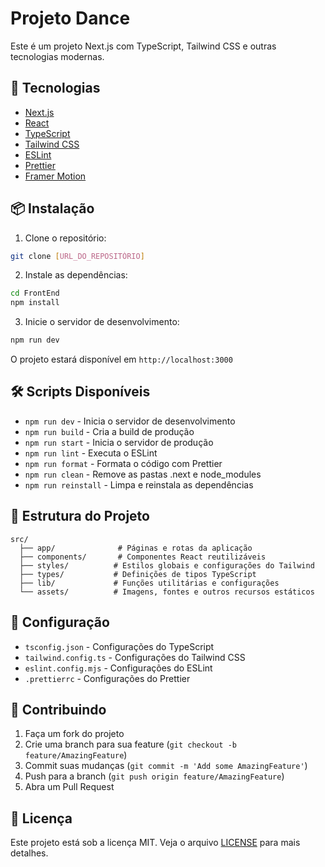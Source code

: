 # Projeto Dance

Este é um projeto Next.js com TypeScript, Tailwind CSS e outras tecnologias modernas.

## 🚀 Tecnologias

- [Next.js](https://nextjs.org/)
- [React](https://reactjs.org/)
- [TypeScript](https://www.typescriptlang.org/)
- [Tailwind CSS](https://tailwindcss.com/)
- [ESLint](https://eslint.org/)
- [Prettier](https://prettier.io/)
- [Framer Motion](https://www.framer.com/motion/)

## 📦 Instalação

1. Clone o repositório:
```bash
git clone [URL_DO_REPOSITÓRIO]
```

2. Instale as dependências:
```bash
cd FrontEnd
npm install
```

3. Inicie o servidor de desenvolvimento:
```bash
npm run dev
```

O projeto estará disponível em `http://localhost:3000`

## 🛠️ Scripts Disponíveis

- `npm run dev` - Inicia o servidor de desenvolvimento
- `npm run build` - Cria a build de produção
- `npm run start` - Inicia o servidor de produção
- `npm run lint` - Executa o ESLint
- `npm run format` - Formata o código com Prettier
- `npm run clean` - Remove as pastas .next e node_modules
- `npm run reinstall` - Limpa e reinstala as dependências

## 📁 Estrutura do Projeto

```
src/
  ├── app/              # Páginas e rotas da aplicação
  ├── components/       # Componentes React reutilizáveis
  ├── styles/          # Estilos globais e configurações do Tailwind
  ├── types/           # Definições de tipos TypeScript
  ├── lib/             # Funções utilitárias e configurações
  └── assets/          # Imagens, fontes e outros recursos estáticos
```

## 🔧 Configuração

- `tsconfig.json` - Configurações do TypeScript
- `tailwind.config.ts` - Configurações do Tailwind CSS
- `eslint.config.mjs` - Configurações do ESLint
- `.prettierrc` - Configurações do Prettier

## 🤝 Contribuindo

1. Faça um fork do projeto
2. Crie uma branch para sua feature (`git checkout -b feature/AmazingFeature`)
3. Commit suas mudanças (`git commit -m 'Add some AmazingFeature'`)
4. Push para a branch (`git push origin feature/AmazingFeature`)
5. Abra um Pull Request

## 📝 Licença

Este projeto está sob a licença MIT. Veja o arquivo [LICENSE](LICENSE) para mais detalhes.

